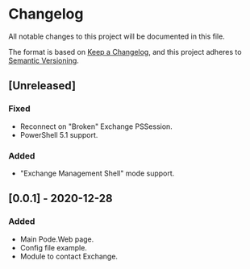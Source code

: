 # Changelog
All notable changes to this project will be documented in this file.

The format is based on [Keep a Changelog](https://keepachangelog.com/en/1.0.0/),
and this project adheres to [Semantic Versioning](https://semver.org/spec/v2.0.0.html).

## [Unreleased]

<!-- ## [0.0.2] -->
### Fixed
- Reconnect on "Broken" Exchange PSSession.
- PowerShell 5.1 support.
### Added
- "Exchange Management Shell" mode support.

## [0.0.1] - 2020-12-28
### Added
- Main Pode.Web page.
- Config file example.
- Module to contact Exchange.